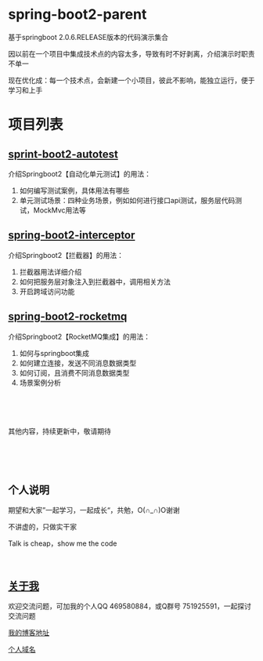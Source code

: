 # spring-boot2-parent

基于springboot 2.0.6.RELEASE版本的代码演示集合

因以前在一个项目中集成技术点的内容太多，导致有时不好剥离，介绍演示时职责不单一

现在优化成：每一个技术点，会新建一个小项目，彼此不影响，能独立运行，便于学习和上手

# 项目列表

## [sprint-boot2-autotest](https://github.com/hemin1003/spring-boot-study/tree/master/spring-boot2-study/spring-boot2-parent/spring-boot2-autotest)

介绍Springboot2【自动化单元测试】的用法：

1. 如何编写测试案例，具体用法有哪些
2. 单元测试场景：四种业务场景，例如如何进行接口api测试，服务层代码测试，MockMvc用法等


## [spring-boot2-interceptor](https://github.com/hemin1003/spring-boot-study/tree/master/spring-boot2-study/spring-boot2-parent/spring-boot2-interceptor)

介绍Springboot2【拦截器】的用法：

1. 拦截器用法详细介绍
2. 如何把服务层对象注入到拦截器中，调用相关方法
3. 开启跨域访问功能


## [spring-boot2-rocketmq](https://github.com/hemin1003/spring-boot-study/tree/master/spring-boot2-study/spring-boot2-parent/spring-boot2-rocketmq)

介绍Springboot2【RocketMQ集成】的用法：

1. 如何与springboot集成
2. 如何建立连接，发送不同消息数据类型
3. 如何订阅，且消费不同消息数据类型
4. 场景案例分析


<br/>
<br/>
<br/>

其他内容，持续更新中，敬请期待

<br/>
<br/>
<br/>

## 个人说明

期望和大家”一起学习，一起成长“，共勉，O(∩_∩)O谢谢

不讲虚的，只做实干家

Talk is cheap，show me the code

<br/>


## [关于我](http://heminit.com/about/)

欢迎交流问题，可加我的个人QQ 469580884，或Q群号 751925591，一起探讨交流问题

[我的博客地址](http://blog.csdn.net/hemin1003)

[个人域名](http://heminit.com)
